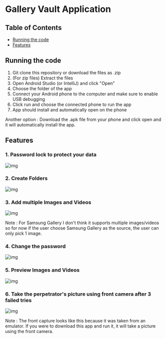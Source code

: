 # Gallery Vault Application

## Table of Contents
* [Running the code](#running-the-code)
* [Features](#features)


## Running the code
1. Git clone this repository or download the files as .zip
2. (For zip files) Extract the files
3. Open Android Studio (or IntelliJ) and click "Open"
4. Choose the folder of the app
5. Connect your Android phone to the computer and make sure to enable USB debugging
6. Click run and choose the connected phone to run the app
7. App should install and automatically open on the phone

Another option : Download the .apk file from your phone and click open and it will automatically install the app.

## Features
### 1. Password lock to protect your data

![img](https://github.com/sesiliafenina/gallery-vault/blob/images/passcode.JPG)

### 2. Create Folders

![img](https://github.com/sesiliafenina/gallery-vault/blob/images/create_album.JPG)

### 3. Add multiple Images and Videos

![img](https://github.com/sesiliafenina/gallery-vault/blob/images/add_images_videos.JPG)

Note : For Samsung Gallery I don't think it supports multiple images/videos so for now if the user choose Samsung Gallery as the source, the user can only pick 1 image.

### 4. Change the password

![img](https://github.com/sesiliafenina/gallery-vault/blob/images/change_password.JPG)

### 5. Preview Images and Videos

![img](https://github.com/sesiliafenina/gallery-vault/blob/images/preview_videos.JPG)

### 6. Take the perpetrator's picture using front camera after 3 failed tries

![img](https://github.com/sesiliafenina/gallery-vault/blob/images/front_capture.JPG)

Note : The front capture looks like this because it was taken from an emulator. If you were to download this app and run it, it will take a picture using the front camera.
